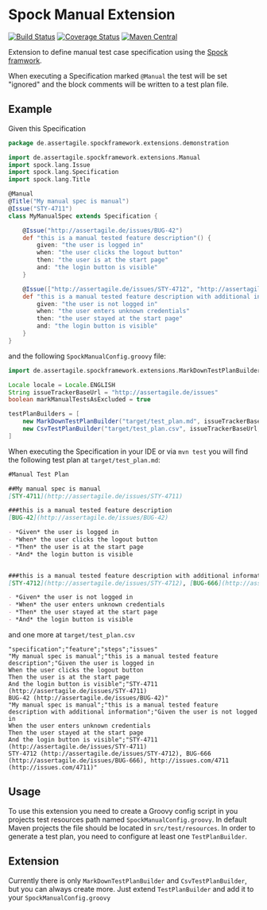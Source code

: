 Spock Manual Extension
======================

[![Build Status](https://travis-ci.org/mkutz/spock-manual-extension.svg?branch=master)](https://travis-ci.org/mkutz/spock-manual-extension) [![Coverage Status](https://img.shields.io/coveralls/mkutz/spock-manual-extension.svg)](https://coveralls.io/r/mkutz/spock-manual-extension)
[![Maven Central](https://maven-badges.herokuapp.com/maven-central/de.assertagile.spockframework.extensions/spock-manual-extension/badge.svg)](https://maven-badges.herokuapp.com/maven-central/de.assertagile.spockframework.extensions/spock-manual-extension)

Extension to define manual test case specification using the [Spock framwork](http://spockframework.org/).

When executing a Specification marked `@Manual` the test will be set "ignored" and the block comments will be written to a test plan file.

Example
-------

Given this Specification
```groovy
package de.assertagile.spockframework.extensions.demonstration

import de.assertagile.spockframework.extensions.Manual
import spock.lang.Issue
import spock.lang.Specification
import spock.lang.Title

@Manual
@Title("My manual spec is manual")
@Issue("STY-4711")
class MyManualSpec extends Specification {

    @Issue("http://assertagile.de/issues/BUG-42")
    def "this is a manual tested feature description"() {
        given: "the user is logged in"
        when: "the user clicks the logout button"
        then: "the user is at the start page"
        and: "the login button is visible"
    }

    @Issue(["http://assertagile.de/issues/STY-4712", "http://assertagile.de/issues/BUG-666", "http://issues.com/4711"])
    def "this is a manual tested feature description with additional information"() {
        given: "the user is not logged in"
        when: "the user enters unknown credentials"
        then: "the user stayed at the start page"
        and: "the login button is visible"
    }
}
```

and the following `SpockManualConfig.groovy` file:

```groovy
import de.assertagile.spockframework.extensions.MarkDownTestPlanBuilder

Locale locale = Locale.ENGLISH
String issueTrackerBaseUrl = "http://assertagile.de/issues"
boolean markManualTestsAsExcluded = true

testPlanBuilders = [
    new MarkDownTestPlanBuilder("target/test_plan.md", issueTrackerBaseUrl, locale),
    new CsvTestPlanBuilder("target/test_plan.csv", issueTrackerBaseUrl, locale)
]
```

When executing the Specification in your IDE or via `mvn test` you will find the following test plan at
`target/test_plan.md`:

```markdown
#Manual Test Plan

##My manual spec is manual
[STY-4711](http://assertagile.de/issues/STY-4711)

###this is a manual tested feature description
[BUG-42](http://assertagile.de/issues/BUG-42)

- *Given* the user is logged in
- *When* the user clicks the logout button
- *Then* the user is at the start page
- *And* the login button is visible


###this is a manual tested feature description with additional information
[STY-4712](http://assertagile.de/issues/STY-4712), [BUG-666](http://assertagile.de/issues/BUG-666), [http://issues.com/4711](http://issues.com/4711)

- *Given* the user is not logged in
- *When* the user enters unknown credentials
- *Then* the user stayed at the start page
- *And* the login button is visible
```

and one more at `target/test_plan.csv`

```
"specification";"feature";"steps";"issues"
"My manual spec is manual";"this is a manual tested feature description";"Given the user is logged in
When the user clicks the logout button
Then the user is at the start page
And the login button is visible";"STY-4711 (http://assertagile.de/issues/STY-4711)
BUG-42 (http://assertagile.de/issues/BUG-42)"
"My manual spec is manual";"this is a manual tested feature description with additional information";"Given the user is not logged in
When the user enters unknown credentials
Then the user stayed at the start page
And the login button is visible";"STY-4711 (http://assertagile.de/issues/STY-4711)
STY-4712 (http://assertagile.de/issues/STY-4712), BUG-666 (http://assertagile.de/issues/BUG-666), http://issues.com/4711 (http://issues.com/4711)"
```


Usage
-----

To use this extension you need to create a Groovy config script in you projects test resources path named
`SpockManualConfig.groovy`.
In default Maven projects the file should be located in `src/test/resources`.
In order to generate a test plan, you need to configure at least one `TestPlanBuilder`.

Extension
---------

Currently there is only `MarkDownTestPlanBuilder` and `CsvTestPlanBuilder`, but you can always create more. Just extend `TestPlanBuilder`
and add it to your `SpockManualConfig.groovy`
